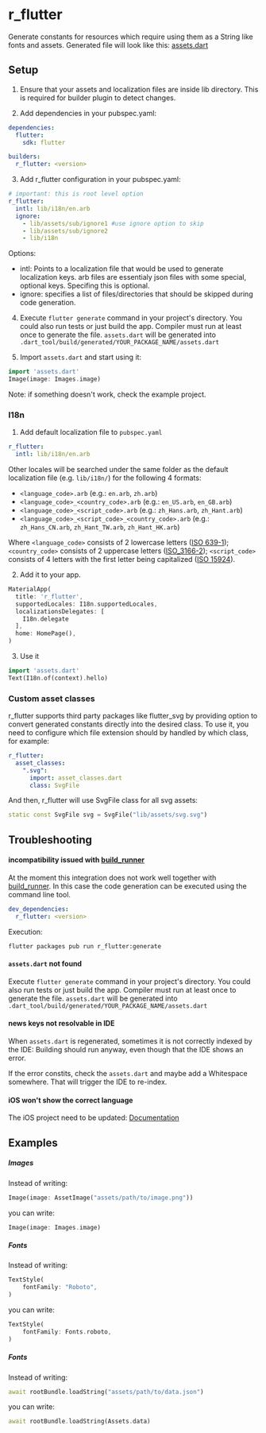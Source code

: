 r_flutter
====

Generate constants for resources which require using them as a String like fonts and assets. Generated file will look like this:
[assets.dart](https://github.com/timfreiheit/r_flutter/blob/master/example/.dart_tool/build/generated/example/lib/assets.dart)

## Setup

1. Ensure that your assets and localization files are inside lib directory. This is required for builder plugin to detect changes.

2. Add dependencies in your pubspec.yaml:
```yaml
dependencies:
  flutter:
    sdk: flutter

builders:
  r_flutter: <version>
```

3. Add r_flutter configuration in your pubspec.yaml:
```yaml
# important: this is root level option
r_flutter:
  intl: lib/i18n/en.arb
  ignore:
    - lib/assets/sub/ignore1 #use ignore option to skip 
    - lib/assets/sub/ignore2
    - lib/i18n
```
Options:
- intl: Points to a localization file that would be used to generate localization keys. arb files are essentialy json files with some special, optional keys. Specifing this is optional.
- ignore: specifies a list of files/directories that should be skipped during code generation. 

4. Execute `flutter generate` command in your project's directory. You could also run tests or just build the app. Compiler must run at least once to generate the file.
`assets.dart` will be generated into `.dart_tool/build/generated/YOUR_PACKAGE_NAME/assets.dart`

5. Import `assets.dart` and start using it:
```dart
import 'assets.dart'
Image(image: Images.image)
```

Note: if something doesn't work, check the example project.

### I18n

1. Add default localization file to `pubspec.yaml`
```yaml
r_flutter:
  intl: lib/i18n/en.arb
```

Other locales will be searched under the same folder as the default localization file (e.g. `lib/i18n/`) for the following 4 formats:

- `<language_code>.arb` (e.g.: `en.arb`, `zh.arb`)
- `<language_code>_<country_code>.arb` (e.g.: `en_US.arb`, `en_GB.arb`)
- `<language_code>_<script_code>.arb` (e.g.: `zh_Hans.arb`, `zh_Hant.arb`)
- `<language_code>_<script_code>_<country_code>.arb` (e.g.: `zh_Hans_CN.arb`, `zh_Hant_TW.arb`, `zh_Hant_HK.arb`)

Where `<language_code>` consists of 2 lowercase letters ([ISO 639-1](https://en.wikipedia.org/wiki/ISO_639-1)); `<country_code>` consists of 2 uppercase letters ([ISO_3166-2](https://en.wikipedia.org/wiki/ISO_3166-2)); `<script_code>` consists of 4 letters with the first letter being capitalized ([ISO 15924](https://en.wikipedia.org/wiki/ISO_15924)).

2. Add it to your app.
```dart
MaterialApp(
  title: 'r_flutter',
  supportedLocales: I18n.supportedLocales,
  localizationsDelegates: [
    I18n.delegate
  ],
  home: HomePage(),
)
```

3. Use it
```dart
import 'assets.dart'
Text(I18n.of(context).hello)
```

### Custom asset classes

r_flutter supports third party packages like flutter_svg by providing option to convert generated constants directly into the desired class. To use it, you need to configure which file extension should by handled by which class, for example:

```yaml
r_flutter:
  asset_classes:
    ".svg": 
      import: asset_classes.dart
      class: SvgFile
```
And then, r_flutter will use SvgFile class for all svg assets:
```dart
static const SvgFile svg = SvgFile("lib/assets/svg.svg")
```

## Troubleshooting

#### incompatibility issued with [build_runner](https://pub.dev/packages/build_runner)

At the moment this integration does not work well together with [build_runner](https://pub.dev/packages/build_runner).
In this case the code generation can be executed using the command line tool.
```yaml
dev_dependencies:
  r_flutter: <version>
```

Execution:
```
flutter packages pub run r_flutter:generate
```

#### `assets.dart` not found

Execute `flutter generate` command in your project's directory. You could also run tests or just build the app. Compiler must run at least once to generate the file.
`assets.dart` will be generated into `.dart_tool/build/generated/YOUR_PACKAGE_NAME/assets.dart`

#### news keys not resolvable in IDE

When `assets.dart` is regenerated, sometimes it is not correctly indexed by the IDE:
Building should run anyway, even though that the IDE shows an error.

If the error constits, check the `assets.dart` and maybe add a Whitespace somewhere. That will trigger the IDE to re-index.

#### iOS won't show the correct language

The iOS project need to be updated: [Documentation](https://flutter.dev/docs/development/accessibility-and-localization/internationalization#appendix-updating-the-ios-app-bundle)

## Examples

##### Images

Instead of writing:
```dart
Image(image: AssetImage("assets/path/to/image.png"))
```
you can write:
```dart
Image(image: Images.image)
```

##### Fonts
Instead of writing:
```dart
TextStyle(
    fontFamily: "Roboto",
)
```
you can write:
```dart
TextStyle(
    fontFamily: Fonts.roboto,
)
```

##### Fonts
Instead of writing:
```dart
await rootBundle.loadString("assets/path/to/data.json")
```
you can write:
```dart
await rootBundle.loadString(Assets.data)
```
